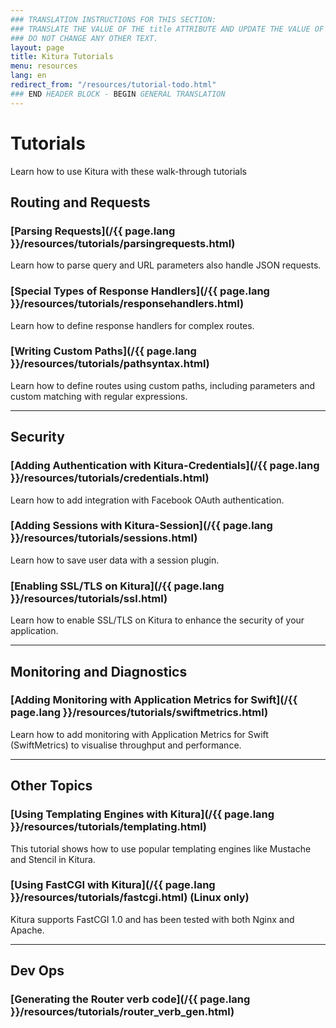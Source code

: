 ```yaml
---
### TRANSLATION INSTRUCTIONS FOR THIS SECTION:
### TRANSLATE THE VALUE OF THE title ATTRIBUTE AND UPDATE THE VALUE OF THE lang ATTRIBUTE.
### DO NOT CHANGE ANY OTHER TEXT.
layout: page
title: Kitura Tutorials
menu: resources
lang: en
redirect_from: "/resources/tutorial-todo.html"
### END HEADER BLOCK - BEGIN GENERAL TRANSLATION
---
```


<div class="titleBlock">
  <h1>Tutorials</h1>
  <p>Learn how to use Kitura with these walk-through tutorials</p>
</div>

## Routing and Requests

### [Parsing Requests](/{{ page.lang }}/resources/tutorials/parsingrequests.html)

Learn how to parse query and URL parameters also handle JSON requests.

### [Special Types of Response Handlers](/{{ page.lang }}/resources/tutorials/responsehandlers.html)

Learn how to define response handlers for complex routes.

### [Writing Custom Paths](/{{ page.lang }}/resources/tutorials/pathsyntax.html)

Learn how to define routes using custom paths, including parameters and custom matching with regular expressions.

---

## Security

### [Adding Authentication with Kitura-Credentials](/{{ page.lang }}/resources/tutorials/credentials.html)

Learn how to add integration with Facebook OAuth authentication.

### [Adding Sessions with Kitura-Session](/{{ page.lang }}/resources/tutorials/sessions.html)

Learn how to save user data with a session plugin.

### [Enabling SSL/TLS on Kitura](/{{ page.lang }}/resources/tutorials/ssl.html)

Learn how to enable SSL/TLS on Kitura to enhance the security of your application.

---

## Monitoring and Diagnostics

### [Adding Monitoring with Application Metrics for Swift](/{{ page.lang }}/resources/tutorials/swiftmetrics.html)

Learn how to add monitoring with Application Metrics for Swift (SwiftMetrics) to visualise throughput and performance.

---

## Other Topics

### [Using Templating Engines with Kitura](/{{ page.lang }}/resources/tutorials/templating.html)

This tutorial shows how to use popular templating engines like Mustache and Stencil in Kitura.

### [Using FastCGI with Kitura](/{{ page.lang }}/resources/tutorials/fastcgi.html) (Linux only)

Kitura supports FastCGI 1.0 and has been tested with both Nginx and Apache.

---

## Dev Ops

### [Generating the Router verb code](/{{ page.lang }}/resources/tutorials/router_verb_gen.html)

[info]: ../../assets/info-blue.png
[tip]: ../../assets/lightbulb-yellow.png
[warning]: ../../assets/warning-red.png
